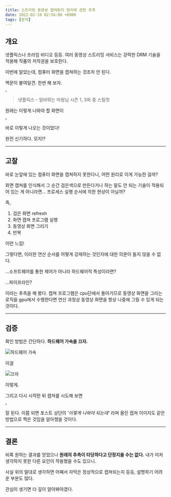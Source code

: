 ```yaml
---
title: 스트리밍 동영상 캡쳐방지 원리에 관한 추측
date: 2022-02-10 02:54:00 +0900
tags: [분석]
---
```


## 개요

넷플릭스나 프라임 비디오 등등. 여러 동영상 스트리밍 서비스는 강력한 DRM 기술을 적용해 작품의 저작권을 보호한다.

이번에 알았는데, 컴퓨터 화면을 캡쳐하는 것조차 안 된다.

백문이 불여일견. 한번 해 보자.

<img src="https://user-images.githubusercontent.com/88845385/153261406-d81177d4-5ce5-48fd-81df-72ec5836eee7.png" style="zoom: 33%;" />

> 넷플릭스 - 알바뛰는 마왕님 시즌 1, 3화 중 스틸컷

원래는 이렇게 나와야 할 화면이

<img src="https://user-images.githubusercontent.com/88845385/153261673-d81eed71-485b-4610-8663-a725f30997b3.png" style="zoom:33%;" />

바로 이렇게 나오는 것이었다!

완전 신기하다. 모지!?

---

## 고찰

바로 눈앞에 있는 컴퓨터 화면을 캡쳐하지 못한다니, 어떤 원리로 이게 가능한 걸까?

화면 캡쳐를 인식해서 그 순간 검은색으로 만든다거나 하는 말도 안 되는 기술이 적용되어 있는 게 아니라면... 프로세스 실행 순서에 의한 현상이 아닐까?

즉,

1. 검은 화면 refresh
2. 화면 캡쳐 프로그램 실행
3. 동영상 화면 그리기
4. 반복

이런 느낌!

그렇다면, 이러한 연산 순서를 어떻게 강제하는 것인지에 대한 의문이 들지 않을 수 없다.

...소프트웨어를 통한 제어가 아니라 하드웨어적 특성이라면?

...파이프라인?

이라는 추측을 해 봤다. 캡쳐 프로그램은 cpu단에서 돌아가므로 동영상 화면을 그리는 로직을 gpu에서 수행한다면 연산 과정상 동영상 화면을 항상 나중에 그릴 수 있게 되는 것이다.

---

## 검증

확인 방법은 간단하다. __하드웨어 가속을 끄자.__

![하드웨어 가속](https://user-images.githubusercontent.com/88845385/153263107-dfa381cb-a0d9-4fb3-9fb4-ad5fd1bfa6c1.png)

이걸

![끄자](https://user-images.githubusercontent.com/88845385/153263166-faf82260-5f2a-4d34-be8e-3a2a7056047a.png)

이렇게.

그리고 다시 시작한 뒤 캡쳐를 시도해 보면

<img src="https://user-images.githubusercontent.com/88845385/153261406-d81177d4-5ce5-48fd-81df-72ec5836eee7.png" style="zoom: 33%;" />

잘 된다. 이쯤 되면 포스트 상단의 _'이렇게 나와야 되는데'_ 라며 올린 캡쳐 이미지도 같은 방법으로 찍은 것임을 알아챘을 것이다.

---

## 결론

비록 원하는 결과를 얻었으나 __원래의 추측이 타당하다고 단정지을 수는 없다.__ 내가 미처 생각하지 못한 다른 요인이 작용했을 수도 있으니.

사실 위의 말대로 생각하면 어째서 자막은 정상적으로 캡쳐되는지 등등, 설명하기 어려운 부분도 많다.

관심이 생기면 더 깊이 알아봐야겠다.